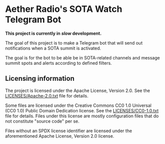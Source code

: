 # Aether Radio's SOTA Watch Telegram Bot

**This project is currently in _slow_ development.**

The goal of this project is to make a Telegram bot that will send out
notifications when a SOTA summit is activated.

The goal is for the bot to be able be in SOTA-related channels and message
summit spots and alerts according to defined filters.

## Licensing information

The project is licensed under the Apache License, Version 2.0. See the
[LICENSES/Apache-2.0.txt](./LICENSES/Apache-2.0.txt) file for details.

Some files are licensed under the Creative Commons CC0 1.0 Universal (CC0 1.0)
Public Domain Dedication license. See the
[LICENSES/CC0-1.0.txt](./LICENSES/CC0-1.0.txt) file for details.
Files under this license are mostly configuration files that do not constitute
"source code" per se.

Files without an SPDX license identifier are licensed under the aforementioned
Apache License, Version 2.0 license.
